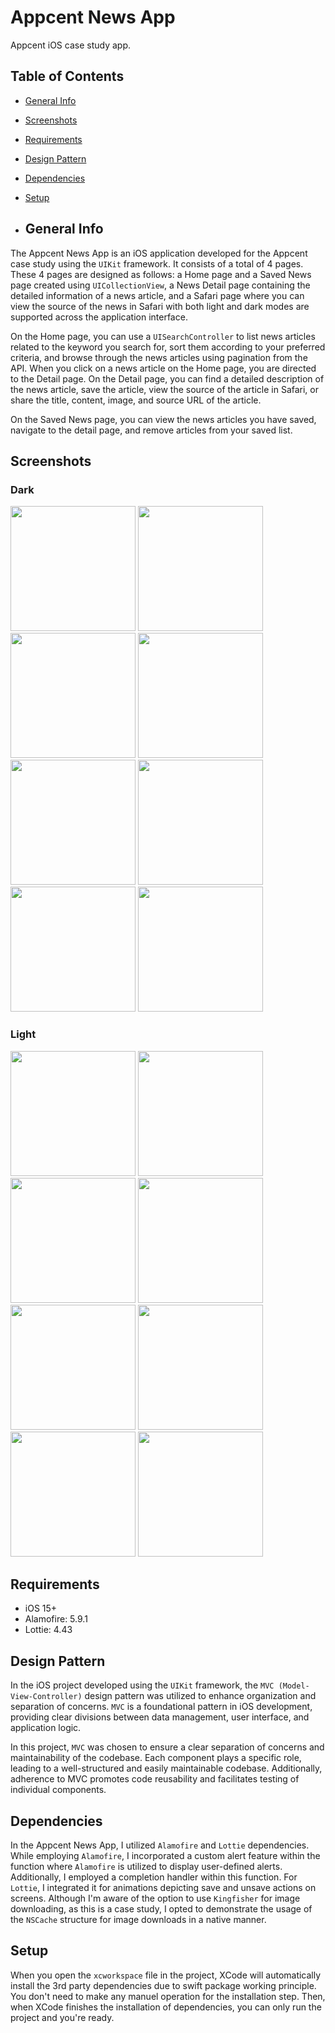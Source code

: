 
# Appcent News App 

Appcent iOS case study app.

## Table of Contents
* [General Info](#general-info)
* [Screenshots](#screenshots)
* [Requirements](#requirements)
* [Design Pattern](#design-pattern)
* [Dependencies](#dependencies)
* [Setup](#setup)

* ## General Info
The Appcent News App is an iOS application developed for the Appcent case study using the `UIKit` framework. It consists of a total of 4 pages. These 4 pages are designed as follows: a Home page and a Saved News page created using `UICollectionView`, a News Detail page containing the detailed information of a news article, and a Safari page where you can view the source of the news in Safari with both light and dark modes are supported across the application interface.

On the Home page, you can use a `UISearchController` to list news articles related to the keyword you search for, sort them according to your preferred criteria, and browse through the news articles using pagination from the API. When you click on a news article on the Home page, you are directed to the Detail page. On the Detail page, you can find a detailed description of the news article, save the article, view the source of the article in Safari, or share the title, content, image, and source URL of the article.

On the Saved News page, you can view the news articles you have saved, navigate to the detail page, and remove articles from your saved list.

## Screenshots

### Dark
<div align="left">
    <img src="/AppCentChallange-2024/AppCentChallange-2024/Screenshots/1.png" width="200px"</img>
    <img src="/AppCentChallange-2024/AppCentChallange-2024/Screenshots/2.png" width="200px"</img>
    <img src="/AppCentChallange-2024/AppCentChallange-2024/Screenshots/3.png" width="200px"</img>
    <img src="/AppCentChallange-2024/AppCentChallange-2024/Screenshots/4.png" width="200px"</img>
    <img src="/AppCentChallange-2024/AppCentChallange-2024/Screenshots/5.png" width="200px"</img>
    <img src="/AppCentChallange-2024/AppCentChallange-2024/Screenshots/6.png" width="200px"</img>
    <img src="/AppCentChallange-2024/AppCentChallange-2024/Screenshots/7.png" width="200px"</img>
    <img src="/AppCentChallange-2024/AppCentChallange-2024/Screenshots/8.png" width="200px"</img>
</div>

### Light
<div align="left">
    <img src="/AppCentChallange-2024/AppCentChallange-2024/Screenshots/1-light.png" width="200px"</img>
    <img src="/AppCentChallange-2024/AppCentChallange-2024/Screenshots/2-light.png" width="200px"</img>
    <img src="/AppCentChallange-2024/AppCentChallange-2024/Screenshots/3-light.png" width="200px"</img>
    <img src="/AppCentChallange-2024/AppCentChallange-2024/Screenshots/4-light.png" width="200px"</img>
    <img src="/AppCentChallange-2024/AppCentChallange-2024/Screenshots/5-light.png" width="200px"</img>
    <img src="/AppCentChallange-2024/AppCentChallange-2024/Screenshots/6-light.png" width="200px"</img>
    <img src="/AppCentChallange-2024/AppCentChallange-2024/Screenshots/7-light.png" width="200px"</img>
    <img src="/AppCentChallange-2024/AppCentChallange-2024/Screenshots/8-light.png" width="200px"</img>
</div>

## Requirements
* iOS 15+ 
* Alamofire: 5.9.1
* Lottie: 4.43

## Design Pattern
In the iOS project developed using the `UIKit` framework, the `MVC (Model-View-Controller)` design pattern was utilized to enhance organization and separation of concerns. `MVC` is a foundational pattern in iOS development, providing clear divisions between data management, user interface, and application logic.

In this project, `MVC` was chosen to ensure a clear separation of concerns and maintainability of the codebase. Each component plays a specific role, leading to a well-structured and easily maintainable codebase. Additionally, adherence to MVC promotes code reusability and facilitates testing of individual components.

## Dependencies 

In the Appcent News App, I utilized `Alamofire` and `Lottie` dependencies. While employing `Alamofire`, I incorporated a custom alert feature within the function where `Alamofire` is utilized to display user-defined alerts. Additionally, I employed a completion handler within this function. For `Lottie`, I integrated it for animations depicting save and unsave actions on screens. Although I'm aware of the option to use `Kingfisher` for image downloading, as this is a case study, I opted to demonstrate the usage of the `NSCache` structure for image downloads in a native manner.

## Setup
When you open the `xcworkspace` file in the project, XCode will automatically install the 3rd party dependencies due to swift package working principle. You don't need to make any manuel operation for the installation step. Then, when XCode finishes the installation of dependencies, you can only run the project and you're ready.





